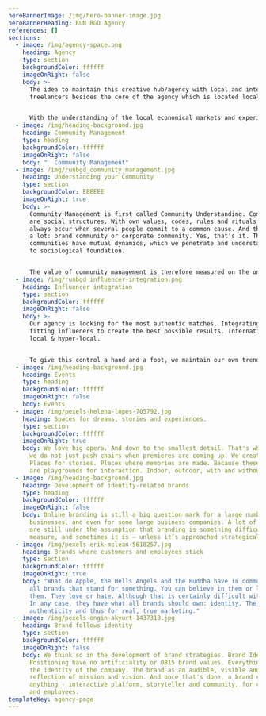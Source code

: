 ```yaml
---
heroBannerImage: /img/hero-banner-image.jpg
heroBannerHeading: RUN BGD Agency
references: []
sections:
  - image: /img/agency-space.png
    heading: Agency
    type: section
    backgroundColor: ffffff
    imageOnRight: false
    body: >-
      The idea to maintain this creative hub/agency with local and international
      freelancers besides the core of the agency which is located local.


      With the understanding of the local economical markets and experience as well deep and bright international network we can offer companies willing to invest in Belgrade and Serbia the knowledge and analysis to the Serbian, or more specific, the Belgrader market.
  - image: /img/heading-background.jpg
    heading: Community Management
    type: heading
    backgroundColor: ffffff
    imageOnRight: false
    body: "  Community Management"
  - image: /img/runbgd_community_management.jpg
    heading: Understanding your Community
    type: section
    backgroundColor: EEEEEE
    imageOnRight: true
    body: >-
      Community Management is first called Community Understanding. Communities
      are social structures. With own values, codes, rules and rituals. They
      always occur when several people commit to a common cause. And that can be
      a lot: brand community or corporate community. Yes, that's it. These
      communities have mutual dynamics, which we penetrate and understand thanks
      to sociological foundation.


      The value of community management is therefore measured on the one hand by knowledge and understanding of the communities themselves and on the other hand by setting new impulses in them. To actively and carefully contribute to the growth of communities. Be it for communities that have dedicated themselves to the brand or the company. So for customers or employees.
  - image: /img/runbgd_influencer-integration.png
    heading: Influencer integration
    type: section
    backgroundColor: ffffff
    imageOnRight: false
    body: >-
      Our agency is looking for the most authentic matches. Integrating the
      fitting influeners to create the best possible results. International,
      local & hyper-local.


      To give this control a hand and a foot, we maintain our own trend database. This is not a hand oracle or a glass ball, but the whole food for our conceptions. Because: Trends are not the fog of the future, but real part of our present. No matter whether mega trends, macro trends or micro trends. This is why RUN BGD taking part of the trendsetting community universe, while others are still reading the coffee grounds.
  - image: /img/heading-background.jpg
    heading: Events
    type: heading
    backgroundColor: ffffff
    imageOnRight: false
    body: Events
  - image: /img/pexels-helena-lopes-705792.jpg
    heading: Spaces for dreams, stories and experiences.
    type: section
    backgroundColor: ffffff
    imageOnRight: true
    body: We love big opera. And down to the smallest detail. That's why at RUN BGD
      we do not just push chairs when premieres are coming up. We create spaces.
      Places for stories. Places where memories are made. Because these spaces
      are playgrounds for interaction. Indoor, outdoor, with and without door.
  - image: /img/heading-background.jpg
    heading: Development of identity-related brands
    type: heading
    backgroundColor: ffffff
    imageOnRight: false
    body: Online branding is still a big question mark for a large number of small
      businesses, and even for some large business companies. A lot of companies
      are still under the assumption that branding is something difficult to
      measure, and sometimes it is – unless it’s approached strategically.
  - image: /img/pexels-erik-mclean-5618257.jpg
    heading: Brands where customers and employees stick
    type: section
    backgroundColor: ffffff
    imageOnRight: true
    body: "What do Apple, the Hells Angels and the Buddha have in common? They are
      all brands that stand for something. You can believe in them or leave
      them. They love or hate. Although that is certainly difficult with Buddha.
      In any case, they have what all brands should own: identity. The basis for
      authenticity and thus for real, true marketing."
  - image: /img/pexels-engin-akyurt-1437318.jpg
    heading: Brand follows identity
    type: section
    backgroundColor: ffffff
    imageOnRight: false
    body: We think so in the development of brand strategies. Brand Identity and
      Positioning have no artificiality or 0815 brand values. Everything follows
      the identity of the company. The brand as an audible, visible and tangible
      reflection of mission and vision. And once that's done, a brand can be
      anything - interactive platform, storyteller and community, for customers
      and employees.
templateKey: agency-page
---
```

